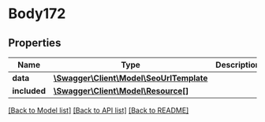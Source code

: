 # Body172

## Properties
Name | Type | Description | Notes
------------ | ------------- | ------------- | -------------
**data** | [**\Swagger\Client\Model\SeoUrlTemplate**](SeoUrlTemplate.md) |  | [optional] 
**included** | [**\Swagger\Client\Model\Resource[]**](Resource.md) |  | [optional] 

[[Back to Model list]](../../README.md#documentation-for-models) [[Back to API list]](../../README.md#documentation-for-api-endpoints) [[Back to README]](../../README.md)

